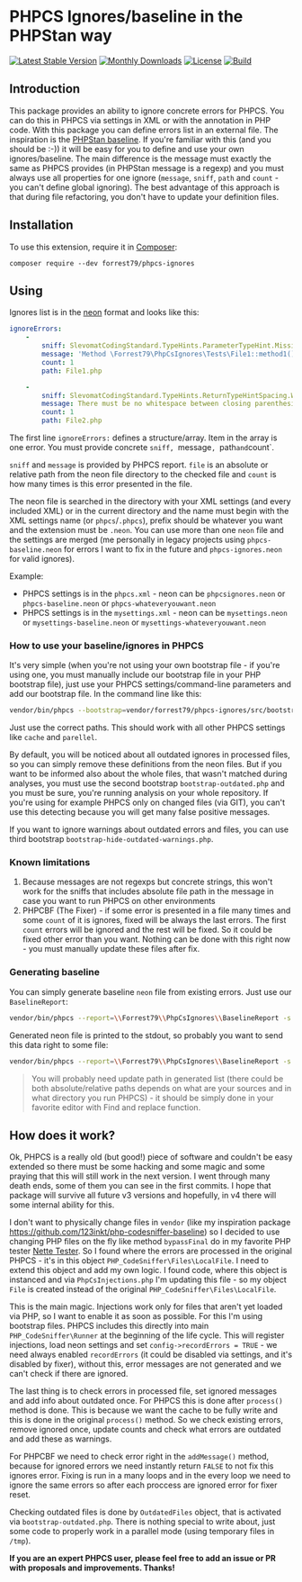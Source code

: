 # PHPCS Ignores/baseline in the PHPStan way

[![Latest Stable Version](https://poser.pugx.org/forrest79/phpcs-ignores/v)](//packagist.org/packages/forrest79/phpcs-ignores)
[![Monthly Downloads](https://poser.pugx.org/forrest79/phpcs-ignores/d/monthly)](//packagist.org/packages/forrest79/phpcs-ignores)
[![License](https://poser.pugx.org/forrest79/phpcs-ignores/license)](//packagist.org/packages/forrest79/phpcs-ignores)
[![Build](https://github.com/forrest79/phpcs-ignores/actions/workflows/build.yml/badge.svg?branch=master)](https://github.com/forrest79/phpcs-ignores/actions/workflows/build.yml)

## Introduction

This package provides an ability to ignore concrete errors for PHPCS. You can do this in PHPCS via settings in XML or with the annotation in PHP code.
With this package you can define errors list in an external file. The inspiration is the [PHPStan baseline](https://phpstan.org/user-guide/baseline).
If you're familiar with this (and you should be :-)) it will be easy for you to define and use your own ignores/baseline. The main difference is the
message must exactly the same as PHPCS provides (in PHPStan message is a regexp) and you must always use all properties for one ignore (`message`, `sniff`,
`path` and `count` - you can't define global ignoring). The best advantage of this approach is that during file refactoring, you don't have to update your
definition files.

## Installation

To use this extension, require it in [Composer](https://getcomposer.org/):

```
composer require --dev forrest79/phpcs-ignores
```

## Using

Ignores list is in the [neon](https://doc.nette.org/en/neon/format) format and looks like this:

```yaml
ignoreErrors:
    -
        sniff: SlevomatCodingStandard.TypeHints.ParameterTypeHint.MissingNativeTypeHint
        message: 'Method \Forrest79\PhpCsIgnores\Tests\File1::method1() does not have native type hint for its parameter $report but it should be possible to add it based on @param annotation "bool".'
        count: 1
        path: File1.php

    -
        sniff: SlevomatCodingStandard.TypeHints.ReturnTypeHintSpacing.WhitespaceBeforeColon
        message: There must be no whitespace between closing parenthesis and return type colon.
        count: 1
        path: File2.php
```

The first line `ignoreErrors:` defines a structure/array. Item in the array is one error. You must provide concrete `sniff, `message`, `path` and `count`.

`sniff` and `message` is provided by PHPCS report. `file` is an absolute or relative path from the neon file directory to the checked file and `count`
is how many times is this error presented in the file.

The neon file is searched in the directory with your XML settings (and every included XML) or in the current directory and the name must begin with the XML settings name
(or `phpcs`/`.phpcs`), prefix should be whatever you want and the extension must be `.neon`. You can use more than one `neon` file and the settings
are merged (me personally in legacy projects using `phpcs-baseline.neon` for errors I want to fix in the future and `phpcs-ignores.neon` for valid ignores).

Example:

- PHPCS settings is in the `phpcs.xml` - neon can be `phpcsignores.neon` or `phpcs-baseline.neon` or `phpcs-whateveryouwant.neon`
- PHPCS settings is in the `mysettings.xml` - neon can be `mysettings.neon` or `mysettings-baseline.neon` or `mysettings-whateveryouwant.neon`

### How to use your baseline/ignores in PHPCS

It's very simple (when you're not using your own bootstrap file - if you're using one, you must manually include our bootstrap file in your PHP bootstrap file),
just use your PHPCS settings/command-line parameters and add our bootstrap file. In the command line like this:

```bash
vendor/bin/phpcs --bootstrap=vendor/forrest79/phpcs-ignores/src/bootstrap.php -sp src tests
```

Just use the correct paths. This should work with all other PHPCS settings like `cache` and `parellel`.

By default, you will be noticed about all outdated ignores in processed files, so you can simply remove these definitions from the neon files. But if you want
to be informed also about the whole files, that wasn't matched during analyses, you must use the second bootstrap `bootstrap-outdated.php` and you must be sure,
you're running analysis on your whole repository. If you're using for example PHPCS only on changed files (via GIT), you can't use this detecting because you will
get many false positive messages.

If you want to ignore warnings about outdated errors and files, you can use third bootstrap `bootstrap-hide-outdated-warnings.php`.  

### Known limitations

1. Because messages are not regexps but concrete strings, this won't work for the sniffs that includes absolute file path in the message in case you want to run PHPCS on other environments
2. PHPCBF (The Fixer) - if some error is presented in a file many times and some `count` of it is ignores, fixed will be always the last errors. The first `count` errors will be ignored and the rest will be fixed. So it could be fixed other error than you want. Nothing can be done with this right now - you must manually update these files after fix.

### Generating baseline

You can simply generate baseline `neon` file from existing errors. Just use our `BaselineReport`:

```bash
vendor/bin/phpcs --report=\\Forrest79\\PhpCsIgnores\\BaselineReport -s src tests
```

Generated neon file is printed to the stdout, so probably you want to send this data right to some file:

```bash
vendor/bin/phpcs --report=\\Forrest79\\PhpCsIgnores\\BaselineReport -s src tests > phpcs-baseline.neon
```

> You will probably need update path in generated list (there could be both absolute/relative paths depends on what are your sources and in what directory
> you run PHPCS) - it should be simply done in your favorite editor with Find and replace function. 

## How does it work?

Ok, PHPCS is a really old (but good!) piece of software and couldn't be easy extended so there must be some hacking and some magic and some praying that this
will still work in the next version. I went through many death ends, some of them you can see in the first commits. I hope that package will survive
all future v3 versions and hopefully, in v4 there will some internal ability for this. 

I don't want to physically change files in `vendor` (like my inspiration package https://github.com/123inkt/php-codesniffer-baseline) so I decided to use changing
PHP files on the fly like method `bypassFinal` do in my favorite PHP tester [Nette Tester](https://tester.nette.org/). So I found where the errors are
processed in the original PHPCS - it's in this object `PHP_CodeSniffer\Files\LocalFile`. I need to extend this object and add my own logic. I found code, where
this object is instanced and via `PhpCsInjections.php` I'm updating this file - so my object `File` is created instead of the original `PHP_CodeSniffer\Files\LocalFile`.

This is the main magic. Injections work only for files that aren't yet loaded via PHP, so I want to enable it as soon as possible. For this I'm using
bootstrap files. PHPCS includes this directly into main `PHP_CodeSniffer\Runner` at the beginning of the life cycle. This will register injections, load neon settings
and set `config->recordErrors = TRUE` - we need always enabled `recordErrors` (it could be disabled via settings, and it's disabled by fixer), without this, error messages
are not generated and we can't check if there are ignored.

The last thing is to check errors in processed file, set ignored messages and add info about outdated once. For PHPCS this is done after `process()` method is done. This is
because we want the cache to be fully write and this is done in the original `process()` method. So we check existing errors, remove ignored once, update counts and check what
errors are outdated and add these as warnings.

For PHPCBF we need to check error right in the `addMessage()` method, because for ignored errors we need instantly return `FALSE` to not fix this ignores error.
Fixing is run in a many loops and in the every loop we need to ignore the same errors so after each proccess are ignored error for fixer reset.   

Checking outdated files is done by `OutdatedFiles` object, that is activated via `bootstrap-outdated.php`. There is nothing special to write about,
just some code to properly work in a parallel mode (using temporary files in `/tmp`).

**If you are an expert PHPCS user, please feel free to add an issue or PR with proposals and improvements. Thanks!**
